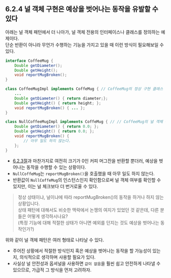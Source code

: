 ## 6.2.4 널 객체 구현은 예상을 벗어나는 동작을 유발할 수 있다
아래는 널 객체 패턴에서 더 나아가, 널 객체 전용의 인터페이스나 클래스를 정의하는 예제이다.  
단순 반환이 아니라 무언가 수행하는 기능을 가지고 있을 때 이런 방식이 필요해보일 수 있다.

```java
interface CoffeeMug {
    Double getDiameter();
    Double getHeight();
    void reportMugBroken();
}

class CoffeeMugImpl implements CoffeMug { // CoffeeMug의 정상 구현 클래스
    ...
    Double getDiameter() { return diameter;};
    Double getHeight() { return height; };
    void reportMugBroken() { ... };
}

class NullCoffeeMugImpl implements CoffeMug { // // CoffeeMug의 널 객체 구현 클래스
    Double getDiameter() { return 0.0; };
    Double getHeight() { return 0.0; };
    void reportMugBroken() {
        // 아무 일도 하지 않는다.
    };
}
```

- [6.2.3절](6.2.3.md)과 마찬가지로 여전히 크기가 0인 커피 머그잔을 반환할 뿐더러, 예상을 벗어나는 동작을 수행할 수 있는 상황이다.
- `NullCoffeMug`는 `reportMugBroken()`을 호출했을 때 아무 일도 하지 않는다.
- 반환값이 `NullCoffeMug`의 인스턴스인지 확인함으로써 널 객체 여부를 확인할 수 있지만, 이는 널 체크보다 더 번거로울 수 있다.

> 정상 상태이냐, 널이냐에 따라 reportMugBroken()의 동작을 하거나 하지 않는 상황입니다.  
> 상태 패턴에 대해서도 비슷한 맥락에서 논쟁의 여지가 있었던 것 같은데, 다른 분들은 어떻게 생각하시나요?  
> (특정 기능에 대해 적절한 상태가 아니면 예외를 던지는 것도 예상을 벗어나는 동작인가?)

위와 같이 널 객체 패턴은 여러 형태로 나타날 수 있다.
- 주어진 상황에서 적절한 방식인지 혹은 예상을 벗어나는 동작을 할 가능성이 있는지, 의식적으로 생각하며 사용할 필요가 있다.
- 사실상 널 안전성과 옵셔널을 사용하면 `값이 없음`을 훨씬 쉽고 안전하게 나타낼 수 있으므로, 가급적 그 방식을 먼저 고려하자.
